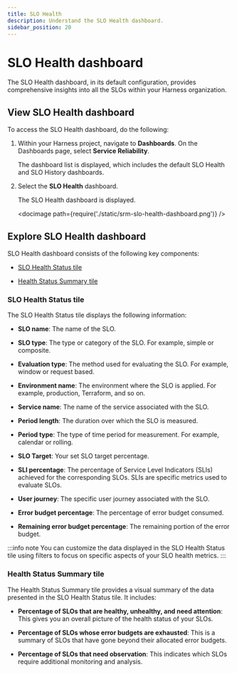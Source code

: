```yaml
---
title: SLO Health
description: Understand the SLO Health dashboard.
sidebar_position: 20
---
```


# SLO Health dashboard

The SLO Health dashboard, in its default configuration, provides comprehensive insights into all the SLOs within your Harness organization. 


## View SLO Health dashboard

To access the SLO Health dashboard, do the following:

1. Within your Harness project, navigate to **Dashboards**. On the Dashboards page, select **Service Reliability**.
   
   The dashboard list is displayed, which includes the default SLO Health and SLO History dashboards.

2. Select the **SLO Health** dashboard.
   
   The SLO Health dashboard is displayed.

   <docimage path={require('./static/srm-slo-health-dashboard.png')} />
   

## Explore SLO Health dashboard

SLO Health dashboard consists of the following key components: 

- [SLO Health Status tile](#slo-health-status-tile)

- [Health Status Summary tile](#health-status-summary-tile)


### SLO Health Status tile

The SLO Health Status tile displays the following information:

- **SLO name**: The name of the SLO.

- **SLO type**: The type or category of the SLO. For example, simple or composite.

- **Evaluation type**: The method used for evaluating the SLO. For example, window or request based.

- **Environment name**: The environment where the SLO is applied. For example, production, Terraform, and so on.

- **Service name**: The name of the service associated with the SLO.

- **Period length**: The duration over which the SLO is measured.

- **Period type**: The type of time period for measurement. For example, calendar or rolling.

- **SLO Target**: Your set SLO target percentage.

- **SLI percentage**: The percentage of Service Level Indicators (SLIs) achieved for the corresponding SLOs. SLIs are specific metrics used to evaluate SLOs.

- **User journey**: The specific user journey associated with the SLO.

- **Error budget percentage**: The percentage of error budget consumed.

- **Remaining error budget percentage**: The remaining portion of the error budget.


:::info note
You can customize the data displayed in the SLO Health Status tile using filters to focus on specific aspects of your SLO health metrics.
:::

 
### Health Status Summary tile

The Health Status Summary tile provides a visual summary of the data presented in the SLO Health Status tile. It includes:

- **Percentage of SLOs that are healthy, unhealthy, and need attention**: This gives you an overall picture of the health status of your SLOs.
  
- **Percentage of SLOs whose error budgets are exhausted**: This is a summary of SLOs that have gone beyond their allocated error budgets.
  
- **Percentage of SLOs that need observation**: This indicates which SLOs require additional monitoring and analysis.
